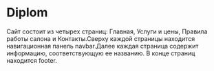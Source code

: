 # Diplom
Сайт состоит из четырех страниц: Главная, Услуги и цены, Правила работы салона и Контакты.Сверху каждой страницы находится навигационная панель navbar.Далее каждая
страница содержит информацию, соответствующую ее названию.
В конце страниц находится footer.
